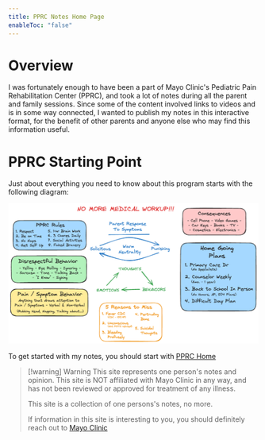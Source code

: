 ```yaml
---
title: PPRC Notes Home Page
enableToc: "false"
---
```

# Overview
I was fortunately enough to have been a part of Mayo Clinic's Pediatric Pain Rehabilitation Center (PPRC), and took a lot of notes during all the parent and family sessions.  Since some of the content involved links to videos and is in some way connected, I wanted to publish my notes in this interactive format, for the benefit of other parents and anyone else who may find this information useful.

# PPRC Starting Point
Just about everything you need to know about this program starts with the following diagram:

![PPRC Overview](images/prc_overview.png)

To get started with my notes, you should start with [PPRC Home](PPRC%20Home.md)




> [!warning] Warning
> This site represents one person's notes and opinion.  This site is NOT affiliated with Mayo Clinic in any way, and has not been reviewed or approved for treatment of any illness.  
> 
> This site is a collection of one persons's notes, no more.
> 
> If information in this site is interesting to you, you should definitely reach out to [Mayo Clinic](https://www.mayoclinic.org/departments-centers/pain-rehabilitation-center/sections/overview/ovc-20481691)


